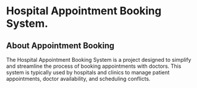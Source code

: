 <h1 align="left">Hospital Appointment Booking System.</h1>

<h2>About Appointment Booking</h2>

<p>The Hospital Appointment Booking System is a project designed to simplify and streamline the process of booking appointments with doctors. This system is typically used by hospitals and clinics to manage patient appointments, doctor availability, and scheduling conflicts.</p>
